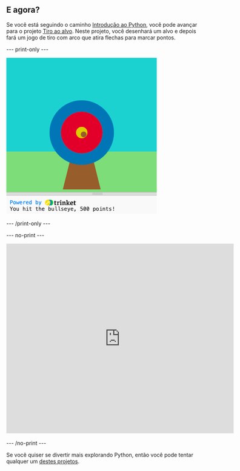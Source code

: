 ## E agora?

Se você está seguindo o caminho [Introdução ao Python](https://projects.raspberrypi.org/en/raspberrypi/python-intro), você pode avançar para o projeto [Tiro ao alvo](https://projects.raspberrypi.org/en/projects/target-practice). Neste projeto, você desenhará um alvo e depois fará um jogo de tiro com arco que atira flechas para marcar pontos.

--- print-only ---

![Projeto de tiro ao alvo](images/archery-project.png)

--- /print-only ---

--- no-print ---

<iframe src="https://trinket.io/embed/python/f686c82d8a?outputOnly=true&start=result" width="600" height="500" frameborder="0" marginwidth="0" marginheight="0" allowfullscreen>
</iframe>

--- /no-print ---

Se você quiser se divertir mais explorando Python, então você pode tentar qualquer um [destes projetos](xhttps://projects.raspberrypi.org/en/projects?software%5B%5D=python).
